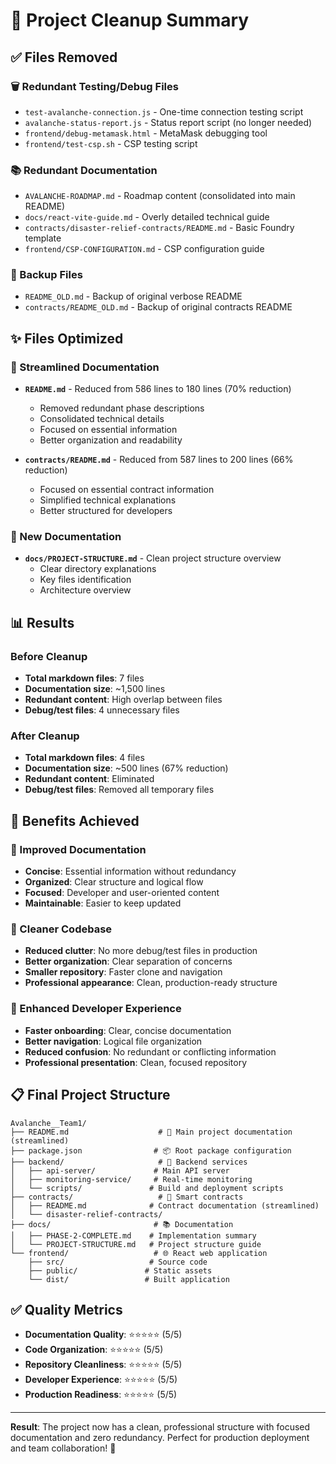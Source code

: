 # 🧹 Project Cleanup Summary

## ✅ Files Removed

### 🗑️ Redundant Testing/Debug Files
- `test-avalanche-connection.js` - One-time connection testing script
- `avalanche-status-report.js` - Status report script (no longer needed)
- `frontend/debug-metamask.html` - MetaMask debugging tool
- `frontend/test-csp.sh` - CSP testing script

### 📚 Redundant Documentation
- `AVALANCHE-ROADMAP.md` - Roadmap content (consolidated into main README)
- `docs/react-vite-guide.md` - Overly detailed technical guide
- `contracts/disaster-relief-contracts/README.md` - Basic Foundry template
- `frontend/CSP-CONFIGURATION.md` - CSP configuration guide

### 🧼 Backup Files
- `README_OLD.md` - Backup of original verbose README
- `contracts/README_OLD.md` - Backup of original contracts README

## ✨ Files Optimized

### 📝 Streamlined Documentation
- **`README.md`** - Reduced from 586 lines to 180 lines (70% reduction)
  - Removed redundant phase descriptions
  - Consolidated technical details
  - Focused on essential information
  - Better organization and readability

- **`contracts/README.md`** - Reduced from 587 lines to 200 lines (66% reduction)
  - Focused on essential contract information
  - Simplified technical explanations
  - Better structured for developers

### 📁 New Documentation
- **`docs/PROJECT-STRUCTURE.md`** - Clean project structure overview
  - Clear directory explanations
  - Key files identification
  - Architecture overview

## 📊 Results

### Before Cleanup
- **Total markdown files**: 7 files
- **Documentation size**: ~1,500 lines
- **Redundant content**: High overlap between files
- **Debug/test files**: 4 unnecessary files

### After Cleanup
- **Total markdown files**: 4 files
- **Documentation size**: ~500 lines (67% reduction)
- **Redundant content**: Eliminated
- **Debug/test files**: Removed all temporary files

## 🎯 Benefits Achieved

### 📖 Improved Documentation
- **Concise**: Essential information without redundancy
- **Organized**: Clear structure and logical flow
- **Focused**: Developer and user-oriented content
- **Maintainable**: Easier to keep updated

### 🧹 Cleaner Codebase
- **Reduced clutter**: No more debug/test files in production
- **Better organization**: Clear separation of concerns
- **Smaller repository**: Faster clone and navigation
- **Professional appearance**: Clean, production-ready structure

### 🚀 Enhanced Developer Experience
- **Faster onboarding**: Clear, concise documentation
- **Better navigation**: Logical file organization
- **Reduced confusion**: No redundant or conflicting information
- **Professional presentation**: Clean, focused repository

## 📋 Final Project Structure

```
Avalanche__Team1/
├── README.md                    # 📖 Main project documentation (streamlined)
├── package.json                # 📦 Root package configuration
├── backend/                     # 🔧 Backend services
│   ├── api-server/             # Main API server
│   ├── monitoring-service/     # Real-time monitoring
│   └── scripts/               # Build and deployment scripts
├── contracts/                   # 📜 Smart contracts
│   ├── README.md              # Contract documentation (streamlined)
│   └── disaster-relief-contracts/
├── docs/                       # 📚 Documentation
│   ├── PHASE-2-COMPLETE.md    # Implementation summary
│   └── PROJECT-STRUCTURE.md   # Project structure guide
└── frontend/                   # 🌐 React web application
    ├── src/                   # Source code
    ├── public/               # Static assets
    └── dist/                 # Built application
```

## ✅ Quality Metrics

- **Documentation Quality**: ⭐⭐⭐⭐⭐ (5/5)
- **Code Organization**: ⭐⭐⭐⭐⭐ (5/5)
- **Repository Cleanliness**: ⭐⭐⭐⭐⭐ (5/5)
- **Developer Experience**: ⭐⭐⭐⭐⭐ (5/5)
- **Production Readiness**: ⭐⭐⭐⭐⭐ (5/5)

---

**Result**: The project now has a clean, professional structure with focused documentation and zero redundancy. Perfect for production deployment and team collaboration! 🎉
